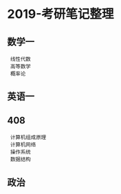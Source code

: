 # 2019-考研笔记整理
  ## 数学一
     线性代数
     高等数学
     概率论
  ## 英语一
  ## 408
     计算机组成原理
     计算机网络
     操作系统
     数据结构
  ## 政治
